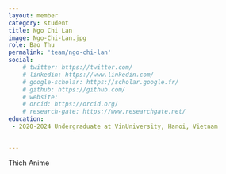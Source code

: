 ```yaml
---
layout: member
category: student
title: Ngo Chi Lan
image: Ngo-Chi-Lan.jpg
role: Bao Thu
permalink: 'team/ngo-chi-lan'
social:
    # twitter: https://twitter.com/
    # linkedin: https://www.linkedin.com/
    # google-scholar: https://scholar.google.fr/
    # github: https://github.com/
    # website:
    # orcid: https://orcid.org/
    # research-gate: https://www.researchgate.net/
education:
 - 2020-2024 Undergraduate at VinUniversity, Hanoi, Vietnam


---
```


Thich Anime
